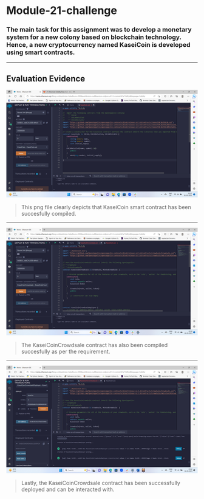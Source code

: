 # Module-21-challenge

### The main task for this assignment was to develop a monetary system for a new colony based on blockchain technology. Hence, a new cryptocurrency named KaseiCoin is developed using smart contracts.
---

## Evaluation Evidence

![KaseiCoin](Kasei_coin.png)

>This png file clearly depicts that KaseiCoin smart contract has been succesfully compiled.

---

![KaseiCoinCrowdsale](Kasei_coin_crowdsale.png)

>The KaseiCoinCrowdsale contract has also been compiled succesfully as per the requirement.

---

![deployment success](deployment_success.png)

>Lastly, the KaseiCoinCrowdsale contract has been successfully deployed and can be interacted with.
